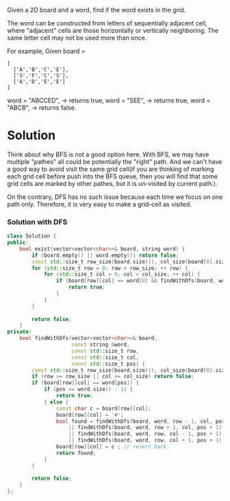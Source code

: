 Given a 2D board and a word, find if the word exists in the grid.

The word can be constructed from letters of sequentially adjacent cell, where "adjacent" cells are those horizontally or vertically neighboring. The same letter cell may not be used more than once.

For example,
Given board =
  
```
[
  ['A','B','C','E'],
  ['S','F','C','S'],
  ['A','D','E','E']
]
```

word = "ABCCED", -> returns true,
word = "SEE", -> returns true,
word = "ABCB", -> returns false.
  
# Solution

Think about why BFS is not a good option here. With BFS, we may have multiple "pathes" all could be potentially the "right" path. And we can't have a good way to avoid visit the same grid cell(if you are thinking of marking each grid cell before push into the BFS queue, then you will find that some grid cells are marked by other pathes, but it is un-visited by current path.).

On the contrary, DFS has no such issue because each time we focus on one path only. Therefore, it is very easy to make a grid-cell as visited.

### Solution with DFS

```cpp
class Solution {
public:
    bool exist(vector<vector<char>>& board, string word) {
        if (board.empty() || word.empty()) return false;       
        const std::size_t row_size(board.size()), col_size(board[0].size());
        for (std::size_t row = 0; row < row_size; ++ row) {
            for (std::size_t col = 0; col < col_size; ++ col) {
                if (board[row][col] == word[0] && findWithDfs(board, word, row, col, 0)) {
                    return true;
                }
            }
        }
        
        return false;
    }
private:
    bool findWithDfs(vector<vector<char>>& board, 
                     const string &word,
                     const std::size_t row,
                     const std::size_t col,
                     const std::size_t pos) {
        const std::size_t row_size(board.size()), col_size(board[0].size());
        if (row >= row_size || col >= col_size) return false;
        if (board[row][col] == word[pos]) {
            if (pos == word.size() - 1) {
                return true;
            } else {
                const char c = board[row][col];
                board[row][col] = '#';
                bool found = findWithDfs(board, word, row - 1, col, pos + 1)
                    || findWithDfs(board, word, row + 1, col, pos + 1)
                    || findWithDfs(board, word, row, col - 1, pos + 1)
                    || findWithDfs(board, word, row, col + 1, pos + 1);
                board[row][col] = c ; // revert back
                return found;
            }
        } 
        
        return false;
    }
};
```
